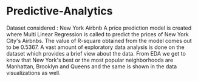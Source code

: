 # Predictive-Analytics

Dataset considered : New York Airbnb
A price prediction model is created where Multi Linear Regression is called to predict the prices of New York City's Airbnbs. The value of R-square obtained from the model comes out to be 0.5367.
A vast amount of exploratory data analysis is done on the dataset which provides a brief view about the data. From EDA we get to know that New York's best or the most popular neighborhoods are Manhattan, Brooklyn and Queens and the same is shown in the data visualizations as well.
